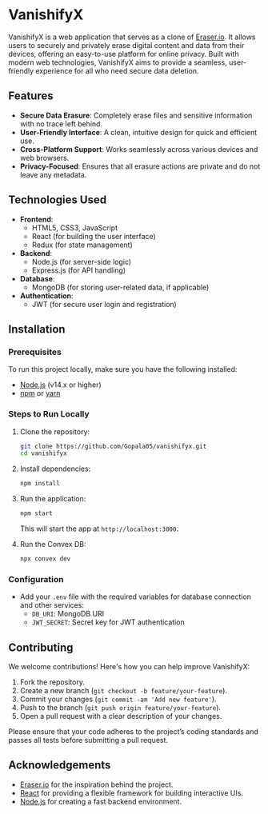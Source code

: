 # VanishifyX

VanishifyX is a web application that serves as a clone of [Eraser.io](https://eraser.io). It allows users to securely and privately erase digital content and data from their devices, offering an easy-to-use platform for online privacy. Built with modern web technologies, VanishifyX aims to provide a seamless, user-friendly experience for all who need secure data deletion.

## Features

- **Secure Data Erasure**: Completely erase files and sensitive information with no trace left behind.
- **User-Friendly Interface**: A clean, intuitive design for quick and efficient use.
- **Cross-Platform Support**: Works seamlessly across various devices and web browsers.
- **Privacy-Focused**: Ensures that all erasure actions are private and do not leave any metadata.

<!--## Demo

You can try out the live demo of VanishifyX at:  
**[VanishifyX Demo Link](https://your-demo-link.com)**

-->

## Technologies Used

- **Frontend**: 
  - HTML5, CSS3, JavaScript
  - React (for building the user interface)
  - Redux (for state management)
- **Backend**: 
  - Node.js (for server-side logic)
  - Express.js (for API handling)
- **Database**: 
  - MongoDB (for storing user-related data, if applicable)
- **Authentication**:
  - JWT (for secure user login and registration)

## Installation

### Prerequisites

To run this project locally, make sure you have the following installed:

- [Node.js](https://nodejs.org/) (v14.x or higher)
- [npm](https://www.npmjs.com/) or [yarn](https://yarnpkg.com/)

### Steps to Run Locally

1. Clone the repository:

    ```bash
    git clone https://github.com/Gopala05/vanishifyx.git
    cd vanishifyx
    ```

2. Install dependencies:

    ```bash
    npm install
    ```

3. Run the application:

    ```bash
    npm start
    ```

    This will start the app at `http://localhost:3000`.

4. Run the Convex DB:

      ```bash
      npx convex dev
      ```

### Configuration

- Add your `.env` file with the required variables for database connection and other services:
  - `DB_URI`: MongoDB URI
  - `JWT_SECRET`: Secret key for JWT authentication

## Contributing

We welcome contributions! Here's how you can help improve VanishifyX:

1. Fork the repository.
2. Create a new branch (`git checkout -b feature/your-feature`).
3. Commit your changes (`git commit -am 'Add new feature'`).
4. Push to the branch (`git push origin feature/your-feature`).
5. Open a pull request with a clear description of your changes.

Please ensure that your code adheres to the project’s coding standards and passes all tests before submitting a pull request.

## Acknowledgements

- [Eraser.io](https://eraser.io) for the inspiration behind the project.
- [React](https://reactjs.org/) for providing a flexible framework for building interactive UIs.
- [Node.js](https://nodejs.org/) for creating a fast backend environment.

<!--## Contact

For any inquiries or feedback, feel free to reach out:

- **Email**: your-email@example.com
- **GitHub**: [your-username](https://github.com/your-username)
-->
